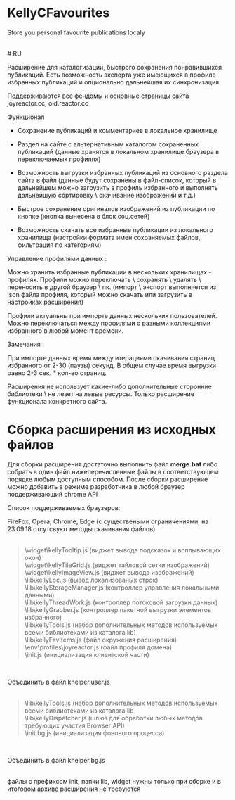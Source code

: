 # KellyCFavourites
Store you personal favourite publications localy

 <br>
# RU <br>

Расширение для каталогизации, быстрого сохранения понравившихся публикаций. Есть возможность экспорта уже имеющихся в профиле избранных публикаций и опционально дальнейшая их синхронизация.

Поддерживаются все фендомы и основные страницы сайта joyreactor.cc, old.reactor.cc

Функционал

- Сохранение публикаций и комментариев в локальное хранилище
- Раздел на сайте с альтернативным каталогом сохраненных публикаций (данные хранятся в локальном хранилище браузера в переключаемых профилях)

- Возможность выгрузки избранных публикаций из основного раздела сайта в файл (данные будут сохранены в файл-список, который в дальнейшем можно загрузить в профиль избранного и выполнять дальнейшую сортировку \ скачивание изображений и т.д.) 
- Быстрое сохранение оригиналов изображений из публикации по кнопке (кнопка вынесена в блок соц.сетей)
- Возможность скачать все избранные публикации из локального хранилища (настройки формата имен сохраняемых файлов, фильтрация по категориям)

Управление профилями данных :

Можно хранить избранные публикации в нескольких хранилищах - профилях. Профили можно переключать \ сохранять \ удалять \ переносить в другой браузер \ пк. (импорт \ экспорт выполняется из json файла профиля, который можно скачать или загрузить в настройках расширения)
 
Профили актуальны при импорте данных нескольких пользователей. Можно переключаться между профилями с разными коллекциями избранного в любой момент времени.

Замечания :

При импорте данных время между итерациями скачивания страниц избранного от 2-30 (паузы) секунд. В общем случае время выгрузки равно 2-3 сек. * кол-во страниц. 

Расширения не использует какие-либо дополнительные сторонние библиотеки \ не лезет на левые ресурсы. Только расширение функционала конкретного сайта.

# Сборка расширения из исходных файлов

Для сборки расширения достаточно выполнить файл <b>merge.bat</b> либо собрать в один файл нижеперечисленные файлы в соответствующем порядке любым доступным способом.
После сборки расширение можно добавить в режиме разработчика в любой браузер поддерживающий chrome API <br>

Список поддерживаемых браузеров: <br>

FireFox, Opera, Chrome, Edge (с существеными ограничениями, на 23.09.18 отсутсвуют методы скачивания файлов)<br>
<br>

>	\widget\kellyTooltip.js (виджет вывода подсказок и всплывающих окон)<br>
>	\widget\kellyTileGrid.js (виджет тайловой сетки изображений)<br>
>	\widget\kellyImageView.js (виджет вывода изображений)<br>
>	\lib\kellyLoc.js (вывод локализованых строк)<br>
>	\lib\kellyStorageManager.js (контроллер управления локальными данными)<br>
>	\lib\kellyThreadWork.js (контроллер потоковой загрузки данных)<br>
>	\lib\kellyGrabber.js (контроллер пакетной выгрузки элементов избранного)<br>
>	\lib\kellyTools.js	(набор дополнительных методов используемых всеми библиотеками из каталога lib)<br>
>	\lib\kellyFavItems.js (файл окружения расширения)<br>
>	\env\profiles\joyreactor.js (файл профиля домена)<br>
>	\init.js (инициализация клиентской части)<br>
<br>

Объединить в файл khelper.user.js<br><br>

> \lib\kellyTools.js (набор дополнительных методов используемых всеми библиотеками из каталога lib<br>
> \lib\kellyDispetcher.js (шлюз для обработки любых методов требующих участия Browser API)<br>
> \init.bg.js (инициализация фонового процесса)<br>
<br>

Объединить в файл khelper.bg.js<br><br>

файлы с префиксом init, папки lib, widget нужны только при сборке и в итоговом архиве расширения не требуются

